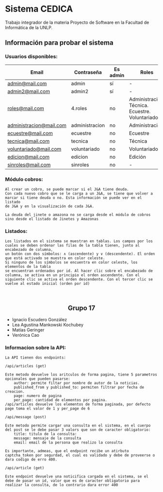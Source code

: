 # Sistema CEDICA
Trabajo integrador de la materia Proyecto de Software en la Facultad de Informática de la UNLP.


## Información para probar el sistema

### Usuarios disponibles:
| Email                           | Contraseña        | Es admin | Roles
| --------------------------------| ------------------|----------|-------
| admin@mail.com&#8204;           | admin             | sí       | -
| admin2@mail.com&#8204;          | admin2            | sí       | -
| roles@mail.com&#8204;           | 4.roles           | no       | Administración. Técnica. Ecuestre. Voluntariado
| administracion@mail.com&#8204;  | administracion    | no       | Administración
| ecuestre@mail.com&#8204;        | ecuestre          | no       | Ecuestre
| tecnica@mail.com&#8204;         | tecnica           | no       | Técnica
| voluntariado@mail.com&#8204;    | voluntariado      | no       | Voluntariado
| edicion@mail.com&#8204;         | edicion           | no       | Edición
| sinroles@mail.com&#8204;        | sinroles          | no       | -


### Módulo cobros: 
    Al crear un cobro, se puede marcar si el J&A tiene deuda. 
    Con cada nuevo cobro que se le carga a un J&A, se tiene que volver a marcar si tiene deuda o no. Esta información se puede ver en el listado
    de J&A y en la visualización de cada J&A.

    La deuda del jinete o amazona no se carga desde el módulo de cobros sino desde el listado de Jinetes y Amazonas

### Listados:
    Los listados en el sistema se muestran en tablas. Los campos por los cuales se deben ordenar las filas de la tabla tienen, junto al encabezado de columna, 
    un botón con dos símbolos: ∧ (ascendente) y ∨ (descendente). El orden que está activado se muestra en color celeste. 
    Si ninguno de los símbolos se encuentra en color celeste, los elementos de la tabla
    se encuentran ordenados por id. Al hacer clic sobre el encabezado de columna, se activa en un principio el orden ascendente. Con el siguiente clic se activa el orden descendente. Con el tercer clic se vuelve al estado inicial (orden por id)

<br>

<h2 style="text-align:center;">Grupo 17</h2>

- Ignacio Escudero González
- Lea Agustina Mankowski Kochubey
- Matías Geringer
- Verónica Cao

### Informacion sobre la API:

    La API tienen dos endpoints:
    
    /api/articles (get)
    
    Este metodo devuelve los aritculos de forma pagina, tiene 5 parametros opcionales que pueden pasarse: 
        author: permite filtar por nombre de autor de la noticias.
        published_from y published_to: permiten filtrar por fecha de creacion.
        page: numero de pagina
        per_page: cantidad de elementos por pagina.
    /api/articles devuelve los elementos de forma paginada, por defecto page toma el valor de 1 y per_page de 6

    /api/message (post)

    Este metodo permite cargar una consulta en el sistema, en el cuerpo del post se le debe pasar 3 valors que son de caracter obligatorio:
        title: titulo de la consulta:
        message: mensaje de la consulta
        email: email de la persona que realizo la consulta

    Es importante, admeas, que el endpoint recibe un atirbuto captcha_token por segurdad, el cual es validado y debe de proveerse o dara codigo de erro 400. 

    /api/article (get)

    Este endpoint devuelve una noticifica cargada en el sistema, se el debe de pasar un id, valor que es de caracter obligatorio para realizar la consulta, de lo contrario dara error 400